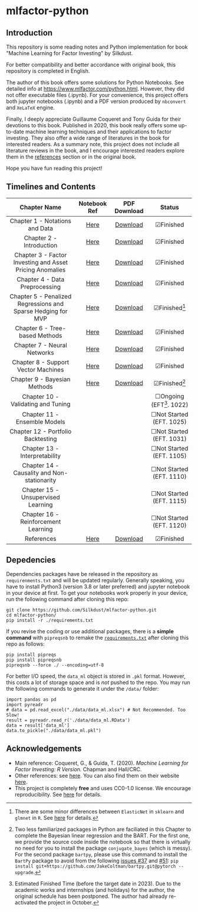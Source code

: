 # mlfactor-python

## Introduction
This repository is some reading notes and Python implementation for book "Machine Learning for Factor Investing" by Silkdust.

For better compatibility and better accordance with original book, this repository is completed in English. 

The author of this book offers some solutions for Python Notebooks. See detailed info at https://www.mlfactor.com/python.html. However, they did not offer executable files (.ipynb). For your convenience, this project offers both jupyter notebooks (.ipynb) and a PDF version produced by `nbconvert` and `XeLaTeX` engine.

Finally, I deeply appreciate Guillaume Coqueret and Tony Guida for their devotions to this book. Published in 2020, this book really offers some up-to-date machine learning techniques and their applications to factor investing. They also offer a wide range of literatures in the book for interested readers. As a summary note, this project does not include all literature reviews in the book, and I encourage interested readers explore them in the [references](https://github.com/Silkdust/mlfactor-python/blob/main/REFERENCES.md) section or in the original book.

Hope you have fun reading this project!

## Timelines and Contents
|  Chapter Name  | Notebook Ref | PDF Download | Status |
|  :--:  | :--:  | :--: | :--: |
| Chapter 1 - Notations and Data | [Here](https://github.com/Silkdust/mlfactor-python/blob/main/Chapter1-Notations.ipynb) | [Download](https://github.com/Silkdust/mlfactor-python/raw/main/notes-pdfver/Chapter1-Notations.pdf) | &#9745;Finished |
| Chapter 2 - Introduction | [Here](https://github.com/Silkdust/mlfactor-python/blob/main/Chapter2-Introduction.ipynb) | [Download](https://github.com/Silkdust/mlfactor-python/raw/main/notes-pdfver/Chapter2-Introduction.pdf) | &#9745;Finished |
| Chapter 3 - Factor Investing and Asset Pricing Anomalies | [Here](https://github.com/Silkdust/mlfactor-python/blob/main/Chapter3-Factor%20Investing%20and%20Asset%20Pricing%20Anomalies.ipynb) | [Download](https://github.com/Silkdust/mlfactor-python/raw/main/notes-pdfver/Chapter3-Factor%20Investing%20and%20Asset%20Pricing%20Anomalies.pdf) | &#9745;Finished |
| Chapter 4 - Data Preprocessing | [Here](https://github.com/Silkdust/mlfactor-python/blob/main/Chapter4-Data%20Preprocessing.ipynb) | [Download](https://github.com/Silkdust/mlfactor-python/raw/main/notes-pdfver/Chapter4-Data%20Preprocessing.pdf) | &#9745;Finished |
| Chapter 5 - Penalized Regressions and Sparse Hedging for MVP | [Here](https://github.com/Silkdust/mlfactor-python/blob/main/Chapter5-Penalized%20Regressions%20and%20Sparse%20Hedging%20for%20MVP.ipynb) | [Download](https://github.com/Silkdust/mlfactor-python/raw/main/notes-pdfver/Chapter5-Penalized%20Regressions%20and%20Sparse%20Hedging%20for%20MVP.pdf) | &#9745;Finished[^1] |
| Chapter 6 - Tree-based Methods | [Here](https://github.com/Silkdust/mlfactor-python/blob/main/Chapter6-Tree-based%20Methods.ipynb) | [Download](https://github.com/Silkdust/mlfactor-python/raw/main/notes-pdfver/Chapter6-Tree-based%20Methods.pdf) | &#9745;Finished |
| Chapter 7 - Neural Networks | [Here](https://github.com/Silkdust/mlfactor-python/blob/main/Chapter7-Neural-Networks.ipynb) | [Download](https://github.com/Silkdust/mlfactor-python/raw/main/notes-pdfver/Chapter7-Neural-Networks.pdf) | &#9745;Finished |
| Chapter 8 - Support Vector Machines | [Here](https://github.com/Silkdust/mlfactor-python/blob/main/Chapter8-Support-Vector-Machines.ipynb) | [Download](https://github.com/Silkdust/mlfactor-python/raw/main/notes-pdfver/Chapter8-Support-Vector-Machines.pdf) | &#9745;Finished |
| Chapter 9 - Bayesian Methods | [Here](https://github.com/Silkdust/mlfactor-python/blob/main/Chapter9-Bayesian-Methods.ipynb) | [Download](https://github.com/Silkdust/mlfactor-python/raw/main/notes-pdfver/Chapter9-Bayesian-Methods.pdf) | &#9745;Finished[^2] |
| Chapter 10 - Validating and Tuning | | | &#9744;Ongoing (EFT[^3]. 1022) |
| Chapter 11 - Ensemble Models | | | &#9744;Not Started (EFT. 1025) |
| Chapter 12 - Portfolio Backtesting | | | &#9744;Not Started (EFT. 1031) |
| Chapter 13 - Interpretability | | | &#9744;Not Started (EFT. 1105) |
| Chapter 14 - Causality and Non-stationarity | | | &#9744;Not Started (EFT. 1110) |
| Chapter 15 - Unsupervised Learning | | | &#9744;Not Started (EFT. 1115) |
| Chapter 16 - Reinforcement Learning | | | &#9744;Not Started (EFT. 1120) |
| References | [Here](https://github.com/Silkdust/mlfactor-python/blob/main/REFERENCES.md) | [Download](https://github.com/Silkdust/mlfactor-python/raw/main/notes-pdfver/References.pdf) | &#9745;Finished |


## Depedencies
Dependencies packages have be released in the repository as `requirenments.txt` and will be updated regularly. Generally speaking, you have to install Python3 (version 3.8 or later preferred) and jupyter notebook in your device at first. To get your notebooks work properly in your device, run the following command after cloning this repo:
```
git clone https://github.com/Silkdust/mlfactor-python.git
cd mlfactor-python/
pip install -r ./requirements.txt
```

If you revise the coding or use additional packages, there is a **simple command** with `pipreqsnb` to remake the [`requirements.txt`](https://github.com/Silkdust/mlfactor-python/blob/main/requirements.txt) after cloning this repo as follows:
```
pip install pipreqs
pip install pipreqsnb
pipreqsnb --force ./ --encoding=utf-8
```

For better I/O speed, the `data_ml` object is stored in `.pkl` format. However, this costs a lot of storage space and is *not* pushed to the repo. You may run the following commands to generate it under the `/data/` folder:
```
import pandas as pd
import pyreadr
# data = pd.read_excel("./data/data_ml.xlsx") # Not Recommended. Too Slow!
result = pyreadr.read_r('./data/data_ml.RData')
data = result['data_ml']
data.to_pickle("./data/data_ml.pkl")
```

## Acknowledgements
- Main reference: Coqueret, G., & Guida, T. (2020). *Machine Learning for Factor Investing: R Version.* Chapman and Hall/CRC.
- Other references: see [here](https://github.com/Silkdust/mlfactor-python/blob/main/REFERENCES.md). You can also find them on their website [here](https://www.mlfactor.com/solutions-to-exercises.html#ref-cao2003support).
- This project is completely **free** and uses CC0-1.0 license. We encourage reproducibility. See [here](https://github.com/Silkdust/mlfactor-python/blob/main/LICENSE) for details.

[^1]: There are some minor differences between `ElasticNet` in `sklearn` and `glmnet` in `R`. See [here](https://stats.stackexchange.com/questions/206898/difference-between-elasticnet-in-scikit-learn-python-and-glmnet-in-r) for details.
[^2]: Two less familiarized packages in Python are faciliated in this Chapter to complete the Bayesian linear regression and the BART. For the first one, we provide the source code inside the notebook so that there is virtually no need for you to install the package `conjugate_bayes` (which is messy). 
For the second package `bartpy`, please use this command to install the `BartPy` package to avoid from the following [issues #37](https://github.com/JakeColtman/bartpy/issues/37) and [#51](https://github.com/JakeColtman/bartpy/issues/51): `pip install git+https://github.com/JakeColtman/bartpy.git@pytorch --upgrade`.
[^3]: Estimated Finished Time (before the target date in 2023). Due to the academic works and internships (and holidays) for the author, the original schedule has been postponed. The author had already re-activated the project in October.